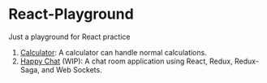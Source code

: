 # React-Playground
Just a playground for React practice

1. [Calculator](https://github.com/syongxin/React-Playground/tree/master/calculator): A calculator can handle normal calculations.
2. [Happy Chat](https://github.com/syongxin/React-Playground/tree/master/happychat) (WIP): A chat room application using React, Redux, Redux-Saga, and Web Sockets.
